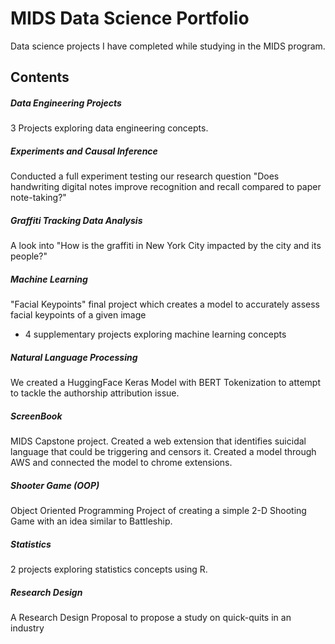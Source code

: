 # MIDS Data Science Portfolio
Data science projects I have completed while studying in the MIDS program. 

## Contents
##### Data Engineering Projects
3 Projects exploring data engineering concepts.
##### Experiments and Causal Inference
Conducted a full experiment testing our research question "Does handwriting digital notes improve recognition and recall compared to paper note-taking?"
##### Graffiti Tracking Data Analysis
A look into "How is the graffiti in New York City impacted by the city and its people?"
##### Machine Learning
"Facial Keypoints" final project which creates a model to accurately assess facial keypoints of a given image
* 4 supplementary projects exploring machine learning concepts
##### Natural Language Processing
We created a HuggingFace Keras Model with BERT Tokenization to attempt to tackle the authorship attribution issue.
##### ScreenBook
MIDS Capstone project. Created a web extension that identifies suicidal language that could be triggering and censors it. Created a model through AWS and connected the model to chrome extensions.
##### Shooter Game (OOP)
Object Oriented Programming Project of creating a simple 2-D Shooting Game with an idea similar to Battleship.
##### Statistics 
2 projects exploring statistics concepts using R.
##### Research Design
A Research Design Proposal to propose a study on quick-quits in an industry 

